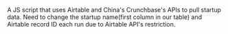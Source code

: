 A JS script that uses Airtable and China's Crunchbase's APIs to pull startup data.
Need to change the startup name(first column in our table) and Airtable record ID each run due to Airtable API's restriction.
